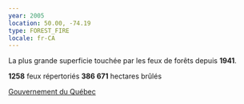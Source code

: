 ```yaml
---
year: 2005
location: 50.00, -74.19
type: FOREST_FIRE
locale: fr-CA
---
```

La plus grande superficie touchée par les feux de forêts depuis **1941**.

**1258** feux répertoriés
**386 671** hectares brûlés

[Gouvernement du Québec](https://diffusion.mern.gouv.qc.ca/public/Biblio/Perio/0903473/2005.pdf)